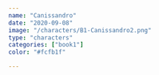 ```yaml
---
name: "Canissandro"
date: "2020-09-08"
image: "/characters/B1-Canissandro2.png"
type: "characters"
categories: ["book1"]
color: "#fcfb1f"

---
```


